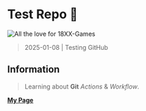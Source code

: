 # Test Repo 💾

![All the love for 18XX-Games](https://placehold.it/300x300?text=Train_Games)

> 2025-01-08 | Testing GitHub

## Information

> Learning about **Git** *Actions* & *Workflow*.

[**My Page**](https://johanek.se)
